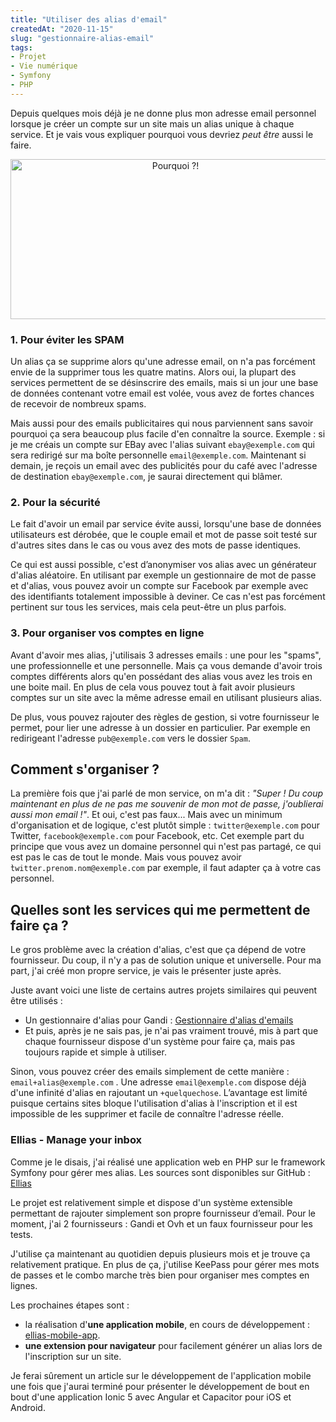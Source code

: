 ```yaml
---
title: "Utiliser des alias d'email"
createdAt: "2020-11-15"
slug: "gestionnaire-alias-email"
tags:
- Projet
- Vie numérique
- Symfony
- PHP
---
```


Depuis quelques mois déjà je ne donne plus mon adresse email personnel lorsque je créer un compte sur un site mais un
alias unique à chaque service.
Et je vais vous expliquer pourquoi vous devriez *peut être* aussi le faire.

<div style="text-align:center">
    <img src="/build/images/gestionnaire-alias-email/cover.webp"  width="512px" height="256px" alt="Pourquoi ?!"/>
</div>

### 1. Pour éviter les SPAM

Un alias ça se supprime alors qu'une adresse email, on n'a pas forcément envie de la supprimer tous les quatre matins.
Alors oui, la plupart des services permettent de se désinscrire des emails, mais si un jour une base de données
contenant votre email est volée, vous avez de fortes chances de recevoir de nombreux spams.

Mais aussi pour des emails publicitaires qui nous parviennent sans savoir pourquoi ça sera beaucoup plus facile d'en
connaître la source.
Exemple : si je me créais un compte sur EBay avec l'alias suivant `ebay@exemple.com` qui sera redirigé sur ma boîte
personnelle `email@exemple.com`.
Maintenant si demain, je reçois un email avec des publicités pour du café avec l'adresse de
destination `ebay@exemple.com`, je saurai directement qui blâmer.

### 2. Pour la sécurité

Le fait d'avoir un email par service évite aussi, lorsqu'une base de données utilisateurs est dérobée, que le couple
email et mot de passe soit testé sur d'autres sites dans le cas ou vous avez des mots de passe identiques.

Ce qui est aussi possible, c'est d’anonymiser vos alias avec un générateur d'alias aléatoire.
En utilisant par exemple un gestionnaire de mot de passe et d'alias, vous pouvez avoir un compte sur Facebook par
exemple avec des identifiants totalement impossible à deviner.
Ce cas n'est pas forcément pertinent sur tous les services, mais cela peut-être un plus parfois.

### 3. Pour organiser vos comptes en ligne

Avant d'avoir mes alias, j'utilisais 3 adresses emails : une pour les "spams", une professionnelle et une personnelle.
Mais ça vous demande d'avoir trois comptes différents alors qu'en possédant des alias vous avez les trois en une boite
mail.
En plus de cela vous pouvez tout à fait avoir plusieurs comptes sur un site avec la même adresse email en utilisant
plusieurs alias.

De plus, vous pouvez rajouter des règles de gestion, si votre fournisseur le permet, pour lier une adresse à un dossier
en particulier.
Par exemple en redirigeant l'adresse `pub@exemple.com` vers le dossier `Spam`.

## Comment s'organiser ?

La première fois que j'ai parlé de mon service, on m'a dit :
*"Super ! Du coup maintenant en plus de ne pas me souvenir de mon mot de passe, j'oublierai aussi mon email !"*.
Et oui, c'est pas faux... Mais avec un minimum d'organisation et de logique, c'est plutôt simple : `twitter@exemple.com`
pour Twitter, `facebook@exemple.com` pour Facebook, etc.
Cet exemple part du principe que vous avez un domaine personnel qui n'est pas partagé, ce qui est pas le cas de tout le
monde.
Mais vous pouvez avoir `̀twitter.prenom.nom@exemple.com` par exemple, il faut adapter ça à votre cas personnel.

## Quelles sont les services qui me permettent de faire ça ?

Le gros problème avec la création d'alias, c'est que ça dépend de votre fournisseur. Du coup, il n'y a pas de solution
unique et universelle.
Pour ma part, j'ai créé mon propre service, je vais le présenter juste après.

Juste avant voici une liste de certains autres projets similaires qui peuvent être utilisés :

- Un gestionnaire d'alias pour Gandi : <a target="_blank" href="https://sylvain.dev/article/email-alias-manager/">
  Gestionnaire d'alias d'emails</a>
- Et puis, après je ne sais pas, je n'ai pas vraiment trouvé, mis à part que chaque fournisseur dispose d'un système
  pour faire ça, mais pas toujours rapide et simple à utiliser.

Sinon, vous pouvez créer des emails simplement de cette manière : `email+alias@exemple.com` .
Une adresse `email@exemple.com` dispose déjà d'une infinité d'alias en rajoutant un `+quelquechose`.
L’avantage est limité puisque certains sites bloque l'utilisation d'alias à l'inscription et il est impossible de les
supprimer et facile de connaître l'adresse réelle.

### Ellias - Manage your inbox

Comme je le disais, j'ai réalisé une application web en PHP sur le framework Symfony pour gérer mes alias.
Les sources sont disponibles sur
GitHub : <a rel="noreferrer noopener" href="https://github.com/adrien-chinour/ellias" target="_blank">Ellias</a>

Le projet est relativement simple et dispose d'un système extensible permettant de rajouter simplement son propre
fournisseur d’email.
Pour le moment, j'ai 2 fournisseurs : Gandi et Ovh et un faux fournisseur pour les tests.

J'utilise ça maintenant au quotidien depuis plusieurs mois et je trouve ça relativement pratique.
En plus de ça, j'utilise KeePass pour gérer mes mots de passes et le combo marche très bien pour organiser mes comptes
en lignes.

Les prochaines étapes sont :

- la réalisation d'**une application mobile**, en cours de
  développement : <a href="https://github.com/adrien-chinour/ellias-mobile-app" target="_blank">ellias-mobile-app</a>.
- **une extension pour navigateur** pour facilement générer un alias lors de l'inscription sur un site.

Je ferai sûrement un article sur le développement de l'application mobile une fois que j'aurai terminé pour présenter le
développement
de bout en bout d'une application Ionic 5 avec Angular et Capacitor pour iOS et Android.
